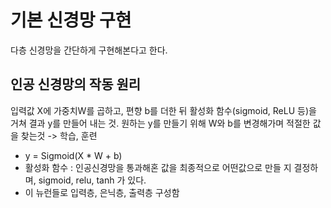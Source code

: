 # 기본 신경망 구현

다층 신경망을 간단하게 구현해본다고 한다.

## 인공 신경망의 작동 원리

입력값 X에 가중치W를 곱하고, 편향 b를 더한 뒤 활성화 함수(sigmoid, ReLU 등)을
거쳐 결과 y를 만들어 내는 것. 원하는 y를 만들기 위해 W와 b를 변경해가며 적절한
값을 찾는것 -> 학습, 훈련

- y = Sigmoid(X * W + b) 
- 활성화 함수 : 인공신경망을 통과해혼 값을 최종적으로 어떤값으로 만들 지
  결정하며, sigmoid, relu, tanh 가 있다.
- 이 뉴런들로 입력층, 은닉층, 출력층 구성함

